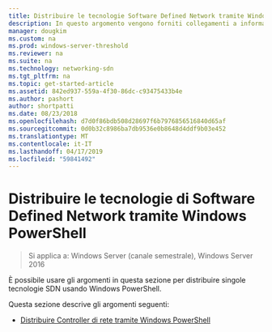 ```yaml
---
title: Distribuire le tecnologie Software Defined Network tramite Windows PowerShell
description: In questo argomento vengono forniti collegamenti a informazioni su come distribuire singole tecnologie SDN usando Windows PowerShell.
manager: dougkim
ms.custom: na
ms.prod: windows-server-threshold
ms.reviewer: na
ms.suite: na
ms.technology: networking-sdn
ms.tgt_pltfrm: na
ms.topic: get-started-article
ms.assetid: 842ed937-559a-4f30-86dc-c93475433b4e
ms.author: pashort
author: shortpatti
ms.date: 08/23/2018
ms.openlocfilehash: d7d0f86bdb508d28697f6b7976856516840d65af
ms.sourcegitcommit: 0d0b32c8986ba7db9536e0b8648d4ddf9b03e452
ms.translationtype: MT
ms.contentlocale: it-IT
ms.lasthandoff: 04/17/2019
ms.locfileid: "59841492"
---
```

# <a name="deploy-software-defined-network-technologies-using-windows-powershell"></a>Distribuire le tecnologie di Software Defined Network tramite Windows PowerShell

>Si applica a: Windows Server (canale semestrale), Windows Server 2016

È possibile usare gli argomenti in questa sezione per distribuire singole tecnologie SDN usando Windows PowerShell.  
  
Questa sezione descrive gli argomenti seguenti:  
  
-   [Distribuire Controller di rete tramite Windows PowerShell](Deploy-Network-Controller-using-Windows-PowerShell.md)  
  
 
  


